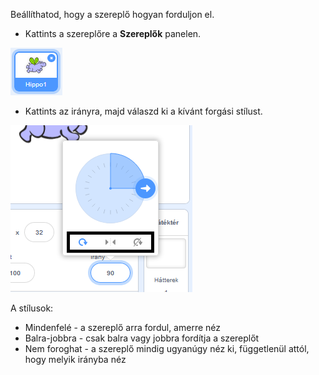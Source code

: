 Beállíthatod, hogy a szereplő hogyan forduljon el.

- Kattints a szereplőre a **Szereplők** panelen.

![szereplő kijelölve](images/click-sprite.png)

- Kattints az irányra, majd válaszd ki a kívánt forgási stílust.

![Különböző forgási stílus](images/rotation-style.png)

A stílusok:

- Mindenfelé - a szereplő arra fordul, amerre néz
- Balra-jobbra - csak balra vagy jobbra fordítja a szereplőt
- Nem foroghat - a szereplő mindig ugyanúgy néz ki, függetlenül attól, hogy melyik irányba néz